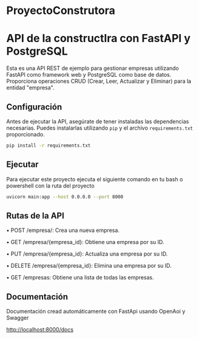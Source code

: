 # ProyectoConstrutora

# API de la constructlra con FastAPI y PostgreSQL

Esta es una API REST de ejemplo para gestionar empresas utilizando FastAPI como framework web y PostgreSQL como base de datos. Proporciona operaciones CRUD (Crear, Leer, Actualizar y Eliminar) para la entidad "empresa".

## Configuración

Antes de ejecutar la API, asegúrate de tener instaladas las dependencias necesarias. Puedes instalarlas utilizando `pip` y el archivo `requirements.txt` proporcionado.

```bash
pip install -r requirements.txt
```

## Ejecutar

Para ejecutar este proyecto ejecuta el siguiente comando en tu bash o powershell con la ruta del proyecto 

```bash
uvicorn main:app --host 0.0.0.0 --port 8000
```
## Rutas de la API

• POST /empresa/: Crea una nueva empresa.

• GET /empresa/{empresa_id}: Obtiene una empresa por su ID.

• PUT /empresa/{empresa_id}: Actualiza una empresa por su ID.

• DELETE /empresa/{empresa_id}: Elimina una empresa por su ID.

• GET /empresas: Obtiene una lista de todas las empresas.

## Documentación

Documentación cread automáticamente con FastApi usando OpenAoi y Swagger

[http://localhost:8000/docs](http://localhost:8000/docs)
